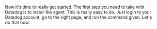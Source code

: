 Now it's time to really get started. The first step you need to take with Datadog is to install the agent. This is really easy to do. Just login to your Datadog account, go to the right page, and run the command given. Let's do that now. 